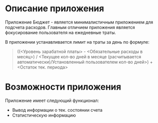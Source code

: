 # Описание приложения
Приложение Бюджет - является минималистичным приложением для подсчета расходов. Главным отличием приложения является
фокусирование пользователя на ежедневные траты.

В приложении устанавливается лимит на траты за день по формуле: 
>((<Уровень зарабатной платы> - <Обязательные расходы в месяц>) / <Текущее кол-во дней в месяце (расчитывается автоматически)/Установленный пользователем кол-во дней>) + <Остаток тек. периода>

# Возможности приложения
Приложение имеет следующий функционал:
 - Вывод информации о тек. состоянии счета
 - Статистическую информацию
